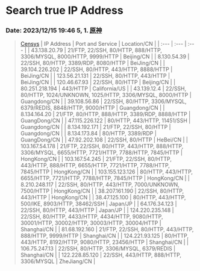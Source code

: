 # Search true IP Address

### Date: 2023/12/15 19:46 5, 1. [原神](https://ys.mihoyo.com/)
> [Censys](https://search.censys.io/search?resource=hosts&sort=RELEVANCE&per_page=25&virtual_hosts=EXCLUDE&q=ys.mihoyo.com)
| IP Address      | Port and Service                                                                                    | Location/CN   |
| :---            | :---                                                                                                | :---          |
| 43.138.20.79    | 21/FTP, 22/SSH, 80/HTTP, 888/HTTP, 3306/MYSQL, 8000/HTTP, 9999/HTTP                                 | Beijing/CN    |
| 8.130.54.39     | 22/SSH, 80/HTTP, 3389/RDP, 8080/HTTP                                                                | BeiJing/CN    |
| 39.104.226.202  | 22/SSH, 80/HTTP, 443/HTTP, 8888/HTTP                                                                | BeiJing/CN    |
| 123.56.21.131   | 22/SSH, 80/HTTP, 443/HTTP                                                                           | BeiJing/CN    |
| 120.46.67.93    | 22/SSH, 80/HTTP                                                                                     | Beijing/CN    |
| 80.251.218.194  | 443/HTTP                                                                                            | California/US |
| 43.139.12.4     | 22/SSH, 80/HTTP, 1024/UNKNOWN, 1025/HTTP, 3306/MYSQL, 8000/HTTP                                     | Guangdong/CN  |
| 39.108.56.86    | 22/SSH, 80/HTTP, 3306/MYSQL, 6379/REDIS, 8848/HTTP, 9000/HTTP                                       | Guangdong/CN  |
| 8.134.164.20    | 21/FTP, 80/HTTP, 888/HTTP, 3389/RDP, 8888/HTTP                                                      | GuangDong/CN  |
| 47.115.226.122  | 80/HTTP, 443/HTTP, 11451/SSH                                                                        | Guangdong/CN  |
| 8.134.192.171   | 21/FTP, 22/SSH, 80/HTTP                                                                             | Guangdong/CN  |
| 8.134.173.84    | 80/HTTP, 3389/RDP                                                                                   | GuangDong/CN  |
| 47.92.202.108   | 22/SSH, 80/HTTP                                                                                     | HeBei/CN      |
| 103.167.54.178  | 21/FTP, 22/SSH, 80/HTTP, 443/HTTP, 888/HTTP, 3306/MYSQL, 6655/HTTP, 7721/HTTP, 7788/HTTP, 7845/HTTP | HongKong/CN   |
| 103.167.54.245  | 21/FTP, 22/SSH, 80/HTTP, 443/HTTP, 888/HTTP, 6655/HTTP, 7721/HTTP, 7788/HTTP, 7845/HTTP             | HongKong/CN   |
| 103.155.123.126 | 80/HTTP, 443/HTTP, 6655/HTTP, 7721/HTTP, 7788/HTTP, 7845/HTTP                                       | HongKong/CN   |
| 8.210.248.117   | 22/SSH, 80/HTTP, 443/HTTP, 7000/UNKNOWN, 7500/HTTP                                                  | HongKong/CN   |
| 38.207.161.190  | 22/SSH, 80/HTTP, 443/HTTP                                                                           | HongKong/CN   |
| 38.47.125.100   | 80/HTTP, 443/HTTP, 500/IKE, 8903/HTTP, 38462/SSH                                                    | Japan/JP      |
| 64.176.34.123   | 22/SSH, 80/HTTP, 443/HTTP                                                                           | Japan/JP      |
| 124.220.235.148 | 22/SSH, 80/HTTP, 4433/HTTP, 4434/HTTP, 9080/HTTP, 30001/HTTP, 30002/HTTP, 30003/HTTP, 30004/HTTP    | Shanghai/CN   |
| 81.68.192.160   | 21/FTP, 22/SSH, 80/HTTP, 443/HTTP, 888/HTTP, 9999/HTTP                                              | Shanghai/CN   |
| 124.221.93.125  | 80/HTTP, 443/HTTP, 8192/HTTP, 9080/HTTP, 23456/HTTP                                                 | Shanghai/CN   |
| 106.75.247.13   | 22/SSH, 80/HTTP, 3306/MYSQL, 6379/REDIS                                                             | Shanghai/CN   |
| 122.228.85.120  | 22/SSH, 443/HTTP, 888/HTTP, 3306/MYSQL                                                              | ZheJiang/CN   |

